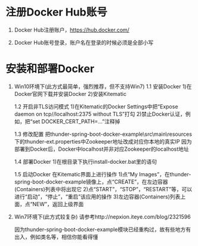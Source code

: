 # 注册Docker Hub账号
1. Docker Hub注册账户，https://hub.docker.com/

2. Docker Hub账号登录，账户名在登录的时候必须是全部小写

# 安装和部署Docker
1. Win10环境下(此方式最简单，强烈推荐，但不支持Win7)
   1.1 安装Docker
       1)在Docker官网下载并安装Docker
       2)安装Kitematic

   1.2 开启非TLS访问模式
       1)在Kitematic的Docker Settings中把“Expose daemon on tcp//localhost:2375 without TLS”打勾
       2)禁止Docker认证，例如，把“set DOCKER_CERT_PATH=...”注释掉

   1.3 修改配置
       把thunder-spring-boot-docker-example\src\main\resources下的thunder-ext.properties中Zookeeper地址改成对应你本地的真实IP
       因为部署到Docker后，Docker中localhost并非对应Zookeeper的localhost地址

   1.4 部署Docker
       1)在根目录下执行install-docker.bat里的语句

   1.5 启动Docker
       在Kitematic界面上进行操作
       1)点“My Images”，在thunder-spring-boot-docker-example镜像上，点“CREATE”，在左边容器(Containers)列表中将出现它
       2)点“START”，“STOP”，“RESTART”等，可以进行“启动”，“停止”，“重启”该应用的操作
       3)左边容器(Containers)列表上面，点“NEW”，返回上级界面

2. Win7环境下(此方式较复杂)
   请参考http://nepxion.iteye.com/blog/2321596

   因为thunder-spring-boot-docker-example模块已经重构过，故有些地方有出入，例如类名等，相信你能看得懂